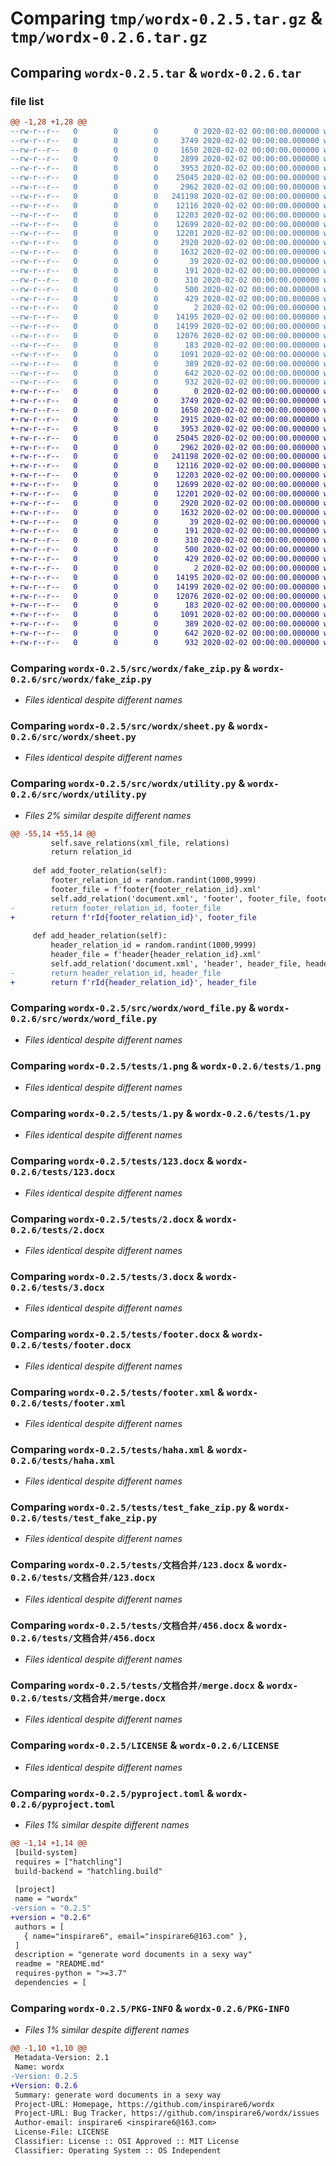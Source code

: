 # Comparing `tmp/wordx-0.2.5.tar.gz` & `tmp/wordx-0.2.6.tar.gz`

## Comparing `wordx-0.2.5.tar` & `wordx-0.2.6.tar`

### file list

```diff
@@ -1,28 +1,28 @@
--rw-r--r--   0        0        0        0 2020-02-02 00:00:00.000000 wordx-0.2.5/src/wordx/__init__.py
--rw-r--r--   0        0        0     3749 2020-02-02 00:00:00.000000 wordx-0.2.5/src/wordx/fake_zip.py
--rw-r--r--   0        0        0     1650 2020-02-02 00:00:00.000000 wordx-0.2.5/src/wordx/sheet.py
--rw-r--r--   0        0        0     2899 2020-02-02 00:00:00.000000 wordx-0.2.5/src/wordx/utility.py
--rw-r--r--   0        0        0     3953 2020-02-02 00:00:00.000000 wordx-0.2.5/src/wordx/word_file.py
--rw-r--r--   0        0        0    25045 2020-02-02 00:00:00.000000 wordx-0.2.5/tests/1.png
--rw-r--r--   0        0        0     2962 2020-02-02 00:00:00.000000 wordx-0.2.5/tests/1.py
--rw-r--r--   0        0        0   241198 2020-02-02 00:00:00.000000 wordx-0.2.5/tests/123.docx
--rw-r--r--   0        0        0    12116 2020-02-02 00:00:00.000000 wordx-0.2.5/tests/2.docx
--rw-r--r--   0        0        0    12203 2020-02-02 00:00:00.000000 wordx-0.2.5/tests/3.docx
--rw-r--r--   0        0        0    12699 2020-02-02 00:00:00.000000 wordx-0.2.5/tests/footer.docx
--rw-r--r--   0        0        0    12201 2020-02-02 00:00:00.000000 wordx-0.2.5/tests/footer.xml
--rw-r--r--   0        0        0     2920 2020-02-02 00:00:00.000000 wordx-0.2.5/tests/haha.xml
--rw-r--r--   0        0        0     1632 2020-02-02 00:00:00.000000 wordx-0.2.5/tests/test_fake_zip.py
--rw-r--r--   0        0        0       39 2020-02-02 00:00:00.000000 wordx-0.2.5/tests/.pytest_cache/.gitignore
--rw-r--r--   0        0        0      191 2020-02-02 00:00:00.000000 wordx-0.2.5/tests/.pytest_cache/CACHEDIR.TAG
--rw-r--r--   0        0        0      310 2020-02-02 00:00:00.000000 wordx-0.2.5/tests/.pytest_cache/README.md
--rw-r--r--   0        0        0      500 2020-02-02 00:00:00.000000 wordx-0.2.5/tests/.pytest_cache/v/cache/lastfailed
--rw-r--r--   0        0        0      429 2020-02-02 00:00:00.000000 wordx-0.2.5/tests/.pytest_cache/v/cache/nodeids
--rw-r--r--   0        0        0        2 2020-02-02 00:00:00.000000 wordx-0.2.5/tests/.pytest_cache/v/cache/stepwise
--rw-r--r--   0        0        0    14195 2020-02-02 00:00:00.000000 wordx-0.2.5/tests/文档合并/123.docx
--rw-r--r--   0        0        0    14199 2020-02-02 00:00:00.000000 wordx-0.2.5/tests/文档合并/456.docx
--rw-r--r--   0        0        0    12076 2020-02-02 00:00:00.000000 wordx-0.2.5/tests/文档合并/merge.docx
--rw-r--r--   0        0        0      183 2020-02-02 00:00:00.000000 wordx-0.2.5/tests/文档合并/merge.py
--rw-r--r--   0        0        0     1091 2020-02-02 00:00:00.000000 wordx-0.2.5/LICENSE
--rw-r--r--   0        0        0      389 2020-02-02 00:00:00.000000 wordx-0.2.5/README.md
--rw-r--r--   0        0        0      642 2020-02-02 00:00:00.000000 wordx-0.2.5/pyproject.toml
--rw-r--r--   0        0        0      932 2020-02-02 00:00:00.000000 wordx-0.2.5/PKG-INFO
+-rw-r--r--   0        0        0        0 2020-02-02 00:00:00.000000 wordx-0.2.6/src/wordx/__init__.py
+-rw-r--r--   0        0        0     3749 2020-02-02 00:00:00.000000 wordx-0.2.6/src/wordx/fake_zip.py
+-rw-r--r--   0        0        0     1650 2020-02-02 00:00:00.000000 wordx-0.2.6/src/wordx/sheet.py
+-rw-r--r--   0        0        0     2915 2020-02-02 00:00:00.000000 wordx-0.2.6/src/wordx/utility.py
+-rw-r--r--   0        0        0     3953 2020-02-02 00:00:00.000000 wordx-0.2.6/src/wordx/word_file.py
+-rw-r--r--   0        0        0    25045 2020-02-02 00:00:00.000000 wordx-0.2.6/tests/1.png
+-rw-r--r--   0        0        0     2962 2020-02-02 00:00:00.000000 wordx-0.2.6/tests/1.py
+-rw-r--r--   0        0        0   241198 2020-02-02 00:00:00.000000 wordx-0.2.6/tests/123.docx
+-rw-r--r--   0        0        0    12116 2020-02-02 00:00:00.000000 wordx-0.2.6/tests/2.docx
+-rw-r--r--   0        0        0    12203 2020-02-02 00:00:00.000000 wordx-0.2.6/tests/3.docx
+-rw-r--r--   0        0        0    12699 2020-02-02 00:00:00.000000 wordx-0.2.6/tests/footer.docx
+-rw-r--r--   0        0        0    12201 2020-02-02 00:00:00.000000 wordx-0.2.6/tests/footer.xml
+-rw-r--r--   0        0        0     2920 2020-02-02 00:00:00.000000 wordx-0.2.6/tests/haha.xml
+-rw-r--r--   0        0        0     1632 2020-02-02 00:00:00.000000 wordx-0.2.6/tests/test_fake_zip.py
+-rw-r--r--   0        0        0       39 2020-02-02 00:00:00.000000 wordx-0.2.6/tests/.pytest_cache/.gitignore
+-rw-r--r--   0        0        0      191 2020-02-02 00:00:00.000000 wordx-0.2.6/tests/.pytest_cache/CACHEDIR.TAG
+-rw-r--r--   0        0        0      310 2020-02-02 00:00:00.000000 wordx-0.2.6/tests/.pytest_cache/README.md
+-rw-r--r--   0        0        0      500 2020-02-02 00:00:00.000000 wordx-0.2.6/tests/.pytest_cache/v/cache/lastfailed
+-rw-r--r--   0        0        0      429 2020-02-02 00:00:00.000000 wordx-0.2.6/tests/.pytest_cache/v/cache/nodeids
+-rw-r--r--   0        0        0        2 2020-02-02 00:00:00.000000 wordx-0.2.6/tests/.pytest_cache/v/cache/stepwise
+-rw-r--r--   0        0        0    14195 2020-02-02 00:00:00.000000 wordx-0.2.6/tests/文档合并/123.docx
+-rw-r--r--   0        0        0    14199 2020-02-02 00:00:00.000000 wordx-0.2.6/tests/文档合并/456.docx
+-rw-r--r--   0        0        0    12076 2020-02-02 00:00:00.000000 wordx-0.2.6/tests/文档合并/merge.docx
+-rw-r--r--   0        0        0      183 2020-02-02 00:00:00.000000 wordx-0.2.6/tests/文档合并/merge.py
+-rw-r--r--   0        0        0     1091 2020-02-02 00:00:00.000000 wordx-0.2.6/LICENSE
+-rw-r--r--   0        0        0      389 2020-02-02 00:00:00.000000 wordx-0.2.6/README.md
+-rw-r--r--   0        0        0      642 2020-02-02 00:00:00.000000 wordx-0.2.6/pyproject.toml
+-rw-r--r--   0        0        0      932 2020-02-02 00:00:00.000000 wordx-0.2.6/PKG-INFO
```

### Comparing `wordx-0.2.5/src/wordx/fake_zip.py` & `wordx-0.2.6/src/wordx/fake_zip.py`

 * *Files identical despite different names*

### Comparing `wordx-0.2.5/src/wordx/sheet.py` & `wordx-0.2.6/src/wordx/sheet.py`

 * *Files identical despite different names*

### Comparing `wordx-0.2.5/src/wordx/utility.py` & `wordx-0.2.6/src/wordx/utility.py`

 * *Files 2% similar despite different names*

```diff
@@ -55,14 +55,14 @@
         self.save_relations(xml_file, relations)
         return relation_id
 
     def add_footer_relation(self):
         footer_relation_id = random.randint(1000,9999)
         footer_file = f'footer{footer_relation_id}.xml'
         self.add_relation('document.xml', 'footer', footer_file, footer_relation_id)
-        return footer_relation_id, footer_file
+        return f'rId{footer_relation_id}', footer_file
 
     def add_header_relation(self):
         header_relation_id = random.randint(1000,9999)
         header_file = f'header{header_relation_id}.xml'
         self.add_relation('document.xml', 'header', header_file, header_relation_id)
-        return header_relation_id, header_file
+        return f'rId{header_relation_id}', header_file
```

### Comparing `wordx-0.2.5/src/wordx/word_file.py` & `wordx-0.2.6/src/wordx/word_file.py`

 * *Files identical despite different names*

### Comparing `wordx-0.2.5/tests/1.png` & `wordx-0.2.6/tests/1.png`

 * *Files identical despite different names*

### Comparing `wordx-0.2.5/tests/1.py` & `wordx-0.2.6/tests/1.py`

 * *Files identical despite different names*

### Comparing `wordx-0.2.5/tests/123.docx` & `wordx-0.2.6/tests/123.docx`

 * *Files identical despite different names*

### Comparing `wordx-0.2.5/tests/2.docx` & `wordx-0.2.6/tests/2.docx`

 * *Files identical despite different names*

### Comparing `wordx-0.2.5/tests/3.docx` & `wordx-0.2.6/tests/3.docx`

 * *Files identical despite different names*

### Comparing `wordx-0.2.5/tests/footer.docx` & `wordx-0.2.6/tests/footer.docx`

 * *Files identical despite different names*

### Comparing `wordx-0.2.5/tests/footer.xml` & `wordx-0.2.6/tests/footer.xml`

 * *Files identical despite different names*

### Comparing `wordx-0.2.5/tests/haha.xml` & `wordx-0.2.6/tests/haha.xml`

 * *Files identical despite different names*

### Comparing `wordx-0.2.5/tests/test_fake_zip.py` & `wordx-0.2.6/tests/test_fake_zip.py`

 * *Files identical despite different names*

### Comparing `wordx-0.2.5/tests/文档合并/123.docx` & `wordx-0.2.6/tests/文档合并/123.docx`

 * *Files identical despite different names*

### Comparing `wordx-0.2.5/tests/文档合并/456.docx` & `wordx-0.2.6/tests/文档合并/456.docx`

 * *Files identical despite different names*

### Comparing `wordx-0.2.5/tests/文档合并/merge.docx` & `wordx-0.2.6/tests/文档合并/merge.docx`

 * *Files identical despite different names*

### Comparing `wordx-0.2.5/LICENSE` & `wordx-0.2.6/LICENSE`

 * *Files identical despite different names*

### Comparing `wordx-0.2.5/pyproject.toml` & `wordx-0.2.6/pyproject.toml`

 * *Files 1% similar despite different names*

```diff
@@ -1,14 +1,14 @@
 [build-system]
 requires = ["hatchling"]
 build-backend = "hatchling.build"
 
 [project]
 name = "wordx"
-version = "0.2.5"
+version = "0.2.6"
 authors = [
   { name="inspirare6", email="inspirare6@163.com" },
 ]
 description = "generate word documents in a sexy way"
 readme = "README.md"
 requires-python = ">=3.7"
 dependencies = [
```

### Comparing `wordx-0.2.5/PKG-INFO` & `wordx-0.2.6/PKG-INFO`

 * *Files 1% similar despite different names*

```diff
@@ -1,10 +1,10 @@
 Metadata-Version: 2.1
 Name: wordx
-Version: 0.2.5
+Version: 0.2.6
 Summary: generate word documents in a sexy way
 Project-URL: Homepage, https://github.com/inspirare6/wordx
 Project-URL: Bug Tracker, https://github.com/inspirare6/wordx/issues
 Author-email: inspirare6 <inspirare6@163.com>
 License-File: LICENSE
 Classifier: License :: OSI Approved :: MIT License
 Classifier: Operating System :: OS Independent
```

